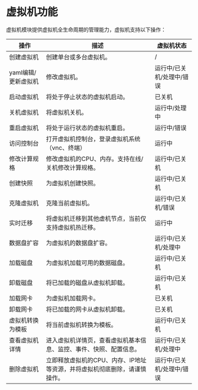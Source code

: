 # 虚拟机功能

虚拟机模块提供虚拟机全生命周期的管理能力，虚拟机支持以下操作：

| 操作 | 描述 | 虚拟机状态 |
| --- | ---- | -------- |
| 创建虚拟机| 创建单台或多台虚拟机。| / |
| yaml编辑/更新虚拟机| 修改虚拟机。| 运行中/已关机/处理中/错误|
| 启动虚拟机| 将处于停止状态的虚拟机启动。| 已关机|
| 关机虚拟机| 将虚拟机关机。| 运行中/处理中|
| 重启虚拟机| 将处于运行状态的虚拟机重启。| 运行中/错误|
| 访问控制台| 打开虚拟机控制台，登录虚拟机系统（vnc、终端）| 运行中|
| 修改计算规格| 修改虚拟机的CPU、内存。支持在线/关机修改计算规格。| 运行中/已关机|
| 创建快照| 为虚拟机创建快照。| 运行中/已关机|
| 克隆虚拟机| 克隆当前虚拟机。| 运行中/已关机/错误|
| 实时迁移| 将虚拟机迁移到其他虚机节点，当前仅支持虚拟机热迁移。| 运行中|
| 数据盘扩容| 为虚拟机的数据盘扩容。| 运行中/已关机/处理中|
| 加载磁盘| 为虚拟机加载可用的数据磁盘。| 运行中/已关机|
| 卸载磁盘| 将已加载的磁盘从虚拟机卸载。| 运行中/已关机|
| 加载网卡| 为虚拟机加载网卡。| 已关机|
| 卸载网卡| 将已加载的网卡从虚拟机卸载。| 已关机|
| 虚拟机转换为模板| 将当前虚拟机转换为模板。| 运行中/已关机|
| 查看虚拟机详情| 进入虚拟机详情页，查看虚拟机基本信息、监控、事件、快照、配置信息。| 运行中/已关机/处理中|
| 删除虚拟机| 立即释放虚拟机的CPU、内存、IP地址等资源，并将虚拟机彻底删除，请谨慎操作。| 运行中/已关机/处理中/错误|
